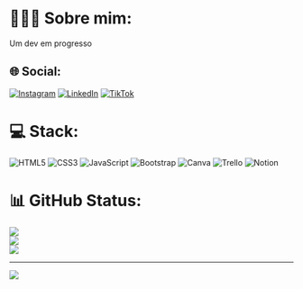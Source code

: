 # 👨🏻‍💻 Sobre mim:
Um dev em progresso <br>


## 🌐 Social:
[![Instagram](https://img.shields.io/badge/Instagram-%23E4405F.svg?logo=Instagram&logoColor=white)](https://instagram.com/https://www.instagram.com/vsantos____/) [![LinkedIn](https://img.shields.io/badge/LinkedIn-%230077B5.svg?logo=linkedin&logoColor=white)](https://linkedin.com/in/www.linkedin.com/in/vsantus) [![TikTok](https://img.shields.io/badge/TikTok-%23000000.svg?logo=TikTok&logoColor=white)]([https://tiktok.com/@https://www.tiktok.com/@devsantos_](https://www.tiktok.com/@devsantos_?is_from_webapp=1&sender_device=pc)) 

# 💻 Stack:
![HTML5](https://img.shields.io/badge/html5-%23E34F26.svg?style=for-the-badge&logo=html5&logoColor=white) ![CSS3](https://img.shields.io/badge/css3-%231572B6.svg?style=for-the-badge&logo=css3&logoColor=white) ![JavaScript](https://img.shields.io/badge/javascript-%23323330.svg?style=for-the-badge&logo=javascript&logoColor=%23F7DF1E) ![Bootstrap](https://img.shields.io/badge/bootstrap-%238511FA.svg?style=for-the-badge&logo=bootstrap&logoColor=white) ![Canva](https://img.shields.io/badge/Canva-%2300C4CC.svg?style=for-the-badge&logo=Canva&logoColor=white) ![Trello](https://img.shields.io/badge/Trello-%23026AA7.svg?style=for-the-badge&logo=Trello&logoColor=white) ![Notion](https://img.shields.io/badge/Notion-%23000000.svg?style=for-the-badge&logo=notion&logoColor=white)
# 📊 GitHub Status:
![](https://github-readme-stats.vercel.app/api?username=vsantus&theme=nord&hide_border=false&include_all_commits=false&count_private=false)<br/>
![](https://github-readme-streak-stats.herokuapp.com/?user=vsantus&theme=nord&hide_border=false)<br/>
![](https://github-readme-stats.vercel.app/api/top-langs/?username=vsantus&theme=nord&hide_border=false&include_all_commits=false&count_private=false&layout=compact)

---
[![](https://visitcount.itsvg.in/api?id=vsantus&icon=0&color=0)](https://visitcount.itsvg.in)

<!-- Proudly created with GPRM ( https://gprm.itsvg.in ) -->
